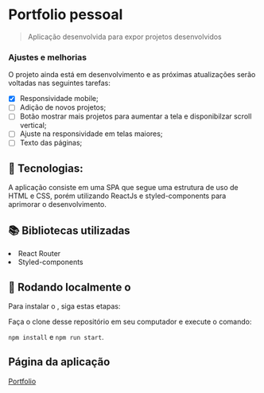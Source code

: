 # Portfolio pessoal

> Aplicação desenvolvida para expor projetos desenvolvidos

### Ajustes e melhorias

O projeto ainda está em desenvolvimento e as próximas atualizações serão voltadas nas seguintes tarefas:

- [x] Responsividade mobile;
- [ ] Adição de novos projetos;
- [ ] Botão mostrar mais projetos para aumentar a tela e disponibilzar scroll vertical;
- [ ] Ajuste na responsividade em telas maiores;
- [ ] Texto das páginas;

## :robot: Tecnologias: 

A aplicação consiste em uma SPA que segue uma estrutura de uso de HTML e CSS, porém utilizando ReactJs e styled-components para aprimorar o desenvolvimento.

## :books: Bibliotecas utilizadas 
  <li>React Router</li>
  <li>Styled-components</li>

## 🚀 Rodando localmente o <Portofolio>

Para instalar o <Portfolio>, siga estas etapas:

Faça o clone desse repositório em seu computador e execute o comando:

`npm install` e `npm run start`.

## Página da aplicação
<a href="http://www.portfolio-carlos.surge.sh">Portfolio</a> 

